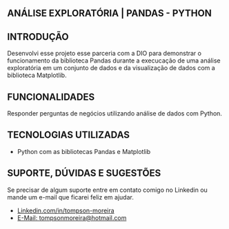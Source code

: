 ## ANÁLISE EXPLORATÓRIA | PANDAS - PYTHON


## INTRODUÇÃO 
Desenvolvi esse projeto esse parceria com a DIO para demonstrar o funcionamento da biblioteca Pandas durante a execucação de uma análise exploratória em um conjunto de dados e da visualização de dados com a biblioteca Matplotlib.

## FUNCIONALIDADES
Responder perguntas de negócios utilizando análise de dados com Python.

## TECNOLOGIAS UTILIZADAS
- Python com as bibliotecas Pandas e Matplotlib

## SUPORTE, DÚVIDAS E SUGESTÕES
Se precisar de algum suporte entre em contato comigo no Linkedin ou mande um e-mail que ficarei feliz em ajudar.
- [Linkedin.com/in/tompson-moreira](https://www.linkedin.com/in/tompson-moreira/)
- [E-Mail: tompsonmoreira@hotmail.com](tompsonmoreira@hotmail.com)
